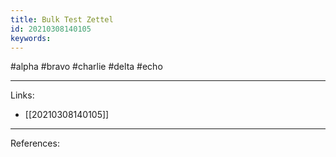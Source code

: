 ```yaml
---
title: Bulk Test Zettel
id: 20210308140105
keywords:
---
```

#alpha #bravo #charlie #delta #echo

---
Links:

- [[20210308140105]]

---
References:

